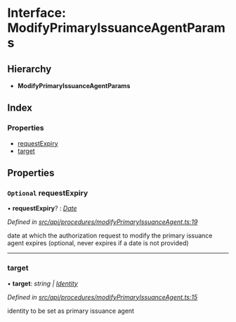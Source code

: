 # Interface: ModifyPrimaryIssuanceAgentParams

## Hierarchy

* **ModifyPrimaryIssuanceAgentParams**

## Index

### Properties

* [requestExpiry](modifyprimaryissuanceagentparams.md#optional-requestexpiry)
* [target](modifyprimaryissuanceagentparams.md#target)

## Properties

### `Optional` requestExpiry

• **requestExpiry**? : *[Date](../enums/transactionargumenttype.md#date)*

*Defined in [src/api/procedures/modifyPrimaryIssuanceAgent.ts:19](https://github.com/PolymathNetwork/polymesh-sdk/blob/bf2b7a12/src/api/procedures/modifyPrimaryIssuanceAgent.ts#L19)*

date at which the authorization request to modify the primary issuance agent expires (optional, never expires if a date is not provided)

___

###  target

• **target**: *string | [Identity](../classes/identity.md)*

*Defined in [src/api/procedures/modifyPrimaryIssuanceAgent.ts:15](https://github.com/PolymathNetwork/polymesh-sdk/blob/bf2b7a12/src/api/procedures/modifyPrimaryIssuanceAgent.ts#L15)*

identity to be set as primary issuance agent
